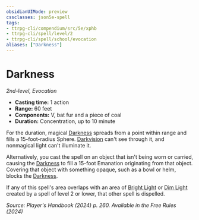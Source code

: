 ```yaml
---
obsidianUIMode: preview
cssclasses: json5e-spell
tags:
- ttrpg-cli/compendium/src/5e/xphb
- ttrpg-cli/spell/level/2
- ttrpg-cli/spell/school/evocation
aliases: ["Darkness"]
---
```

# Darkness
*2nd-level, Evocation*  

- **Casting time:** 1 action
- **Range:** 60 feet
- **Components:** V, bat fur and a piece of coal
- **Duration:** Concentration, up to 10 minute

For the duration, magical [Darkness](3-Compendium/CLI/rules/variant-rules/darkness-xphb.md) spreads from a point within range and fills a 15-foot-radius Sphere. [Darkvision](senses.md#Darkvision) can't see through it, and nonmagical light can't illuminate it.

Alternatively, you cast the spell on an object that isn't being worn or carried, causing the [Darkness](3-Compendium/CLI/rules/variant-rules/darkness-xphb.md) to fill a 15-foot Emanation originating from that object. Covering that object with something opaque, such as a bowl or helm, blocks the [Darkness](3-Compendium/CLI/rules/variant-rules/darkness-xphb.md).

If any of this spell's area overlaps with an area of [Bright Light](bright-light-xphb.md) or [Dim Light](dim-light-xphb.md) created by a spell of level 2 or lower, that other spell is dispelled.

*Source: Player's Handbook (2024) p. 260. Available in the Free Rules (2024)*